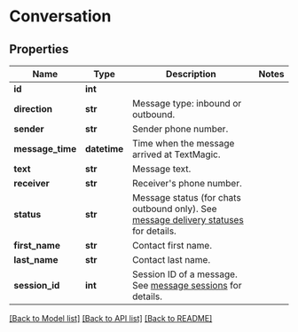 # Conversation

## Properties
Name | Type | Description | Notes
------------ | ------------- | ------------- | -------------
**id** | **int** |  | 
**direction** | **str** | Message type: inbound or outbound.  | 
**sender** | **str** | Sender phone number. | 
**message_time** | **datetime** | Time when  the message arrived at TextMagic. | 
**text** | **str** | Message text. | 
**receiver** | **str** | Receiver&#39;s phone number. | 
**status** | **str** | Message status (for chats outbound only). See [message delivery statuses](http://docs.textmagictesting.com/#section/Delivery-status-codes) for details. | 
**first_name** | **str** | Contact first name. | 
**last_name** | **str** | Contact last name. | 
**session_id** | **int** | Session ID of a message. See [message sessions](http://docs.textmagictesting.com/#tag/Outbound-Message-Sessions) for details. | 

[[Back to Model list]](../README.md#documentation-for-models) [[Back to API list]](../README.md#documentation-for-api-endpoints) [[Back to README]](../README.md)



